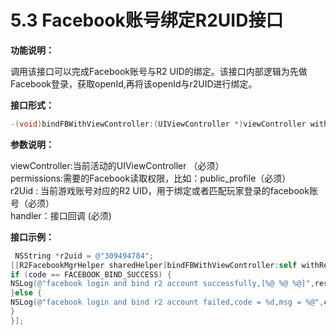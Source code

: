 # 5.3 Facebook账号绑定R2UID接口

**功能说明：**

调用该接口可以完成Facebook账号与R2 UID的绑定。该接口内部逻辑为先做Facebook登录，获取openId,再将该openId与r2UID进行绑定。

**接口形式：**

```objectivec
-(void)bindFBWithViewController:(UIViewController *)viewController withReadPermissions:(NSArray *)permissions andR2UidToBeBound:(NSString*)r2uid completionHandler:(R2FBBindHandler)handler;
```

**参数说明：**

viewController:当前活动的UIViewController （必须）  
permissions:需要的Facebook读取权限，比如：public\_profile（必须）  
r2Uid : 当前游戏账号对应的R2 UID，用于绑定或者匹配玩家登录的facebook账号（必须）  
handler：接口回调 \(必须\)

**接口示例：**

```objectivec
 NSString *r2uid = @"309494784";
[[R2FacebookMgrHelper sharedHelper]bindFBWithViewController:self withReadPermissions:@[@"public_profile"] andR2UidToBeBound:r2uid completionHandler:^(int code, NSString *msg, R2FacebookLoginResult *result) {
if (code == FACEBOOK_BIND_SUCCESS) {
NSLog(@"facebook login and bind r2 account successfully,[%@ %@ %@]",result.fbUserId,result.fbUsername,result.fbImageUrl);
}else {
NSLog(@"facebook login and bind r2 account failed,code = %d,msg = %@",code,msg);
}
}];
```

